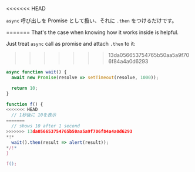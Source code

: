 
<<<<<<< HEAD

`async` 呼び出しを Promise として扱い、それに `.then` をつけるだけです。

=======
That's the case when knowing how it works inside is helpful.

Just treat `async` call as promise and attach `.then` to it:
>>>>>>> 13da056653754765b50aa5a9f706f84a4a0d6293
```js run
async function wait() {
  await new Promise(resolve => setTimeout(resolve, 1000));

  return 10;
}

function f() {
<<<<<<< HEAD
  // 1秒後に 10を表示
=======
  // shows 10 after 1 second
>>>>>>> 13da056653754765b50aa5a9f706f84a4a0d6293
*!*
  wait().then(result => alert(result));
*/!*
}

f();
```

